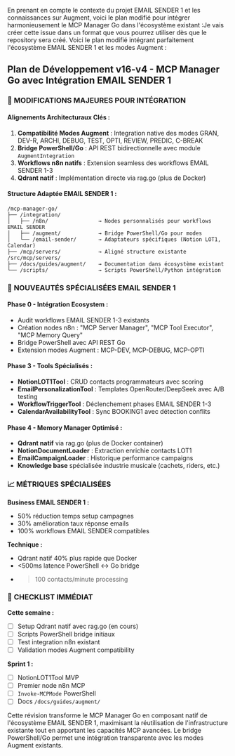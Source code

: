 En prenant en compte le contexte du projet EMAIL SENDER 1 et les connaissances sur Augment, voici le plan modifié pour intégrer harmonieusement le MCP Manager Go dans l'écosystème existant :Je vais créer cette issue dans un format que vous pourrez utiliser dès que le repository sera créé. Voici le plan modifié intégrant parfaitement l'écosystème EMAIL SENDER 1 et les modes Augment :

## Plan de Développement v16-v4 - MCP Manager Go avec Intégration EMAIL SENDER 1

### 🔄 **MODIFICATIONS MAJEURES POUR INTÉGRATION**

#### **Alignements Architecturaux Clés :**

1. **Compatibilité Modes Augment** : Integration native des modes GRAN, DEV-R, ARCHI, DEBUG, TEST, OPTI, REVIEW, PREDIC, C-BREAK
2. **Bridge PowerShell/Go** : API REST bidirectionnelle avec module `AugmentIntegration`
3. **Workflows n8n natifs** : Extension seamless des workflows EMAIL SENDER 1-3
4. **Qdrant natif** : Implémentation directe via rag.go (plus de Docker)

#### **Structure Adaptée EMAIL SENDER 1 :**

```
/mcp-manager-go/
├── /integration/
│   ├── /n8n/                → Nodes personnalisés pour workflows EMAIL SENDER
│   ├── /augment/            → Bridge PowerShell/Go pour modes
│   └── /email-sender/       → Adaptateurs spécifiques (Notion LOT1, Calendar)
├── /mcp/servers/            → Aligné structure existante /src/mcp/servers/
├── /docs/guides/augment/    → Documentation dans écosystème existant
└── /scripts/                → Scripts PowerShell/Python intégration
```

### 🎯 **NOUVEAUTÉS SPÉCIALISÉES EMAIL SENDER 1**

#### **Phase 0 - Intégration Ecosystem :**
- Audit workflows EMAIL SENDER 1-3 existants
- Création nodes n8n : "MCP Server Manager", "MCP Tool Executor", "MCP Memory Query"
- Bridge PowerShell avec API REST Go
- Extension modes Augment : MCP-DEV, MCP-DEBUG, MCP-OPTI

#### **Phase 3 - Tools Spécialisés :**
- **NotionLOT1Tool** : CRUD contacts programmateurs avec scoring
- **EmailPersonalizationTool** : Templates OpenRouter/DeepSeek avec A/B testing
- **WorkflowTriggerTool** : Déclenchement phases EMAIL SENDER 1-3
- **CalendarAvailabilityTool** : Sync BOOKING1 avec détection conflits

#### **Phase 4 - Memory Manager Optimisé :**
- **Qdrant natif** via rag.go (plus de Docker container)
- **NotionDocumentLoader** : Extraction enrichie contacts LOT1
- **EmailCampaignLoader** : Historique performance campaigns
- **Knowledge base** spécialisée industrie musicale (cachets, riders, etc.)

### 📈 **MÉTRIQUES SPÉCIALISÉES**

**Business EMAIL SENDER 1 :**
- 50% réduction temps setup campagnes
- 30% amélioration taux réponse emails
- 100% workflows EMAIL SENDER compatibles

**Technique :**
- Qdrant natif 40% plus rapide que Docker
- <500ms latence PowerShell ↔ Go bridge
- >100 contacts/minute processing

### 🚀 **CHECKLIST IMMÉDIAT**

**Cette semaine :**
- [ ] Setup Qdrant natif avec rag.go (en cours)
- [ ] Scripts PowerShell bridge initiaux
- [ ] Test integration n8n existant
- [ ] Validation modes Augment compatibility

**Sprint 1 :**
- [ ] NotionLOT1Tool MVP
- [ ] Premier node n8n MCP
- [ ] `Invoke-MCPMode` PowerShell
- [ ] Docs `/docs/guides/augment/`

Cette révision transforme le MCP Manager Go en composant natif de l'écosystème EMAIL SENDER 1, maximisant la réutilisation de l'infrastructure existante tout en apportant les capacités MCP avancées. Le bridge PowerShell/Go permet une intégration transparente avec les modes Augment existants.